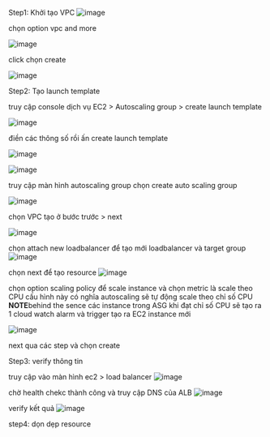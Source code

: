 Step1: Khởi tạo VPC
![image](./images/VPC.png)

chọn option vpc and more

![image](./images/vpc1.png)

click chọn create

![image](./images/vpc2.png)

Step2: Tạo launch template

truy cập console dịch vụ EC2 > Autoscaling group > create launch template 

![image](./images/autoscale.png)

điền các thông số rồi ấn create launch template

![image](./images/launchtemplate.png)

![image](./images/launchtemplate1.png)

truy cập màn hình autoscaling group chọn create auto scaling group

![image](./images/autoscale1.png)

chọn VPC tạo ở bước trước > next

![image](./images/autoscale2.png)

chọn attach new loadbalancer để tạo mới loadbalancer và target group
![image](./images/autoscale3.png)

chọn next để tạo resource
![image](./images/autoscale4.png)

chọn option scaling policy để scale instance và chọn metric là scale theo CPU cấu hình này có nghĩa autoscaling sẽ tự động scale theo chỉ số CPU
**NOTE**behind the sence các instance trong ASG khi đạt chỉ số CPU sẽ tạo ra 1 cloud watch alarm và trigger tạo ra EC2 instance mới

![image](./images/autoscale5.png)

next qua các step và chọn create

Step3: verify thông tin

truy cập vào màn hình ec2 > load balancer
![image](./images/alb.png)

chờ health chekc thành công và truy cập DNS của ALB
![image](./images/alb2.png)

verify kết quả
![image](./images/alb3.png)

step4: dọn dẹp resource